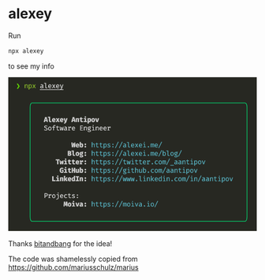 # alexey

Run

```bash
npx alexey
```

to see my info

![Output of running "npx alexey" in the command line](./image.png)

Thanks [bitandbang](https://github.com/bnb/bitandbang) for the idea!

The code was shamelessly copied from https://github.com/mariusschulz/marius
